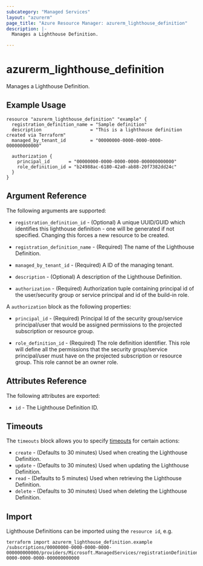 ```yaml
---
subcategory: "Managed Services"
layout: "azurerm"
page_title: "Azure Resource Manager: azurerm_lighthouse_definition"
description: |-
  Manages a Lighthouse Definition.

---
```


# azurerm_lighthouse_definition

Manages a Lighthouse Definition.

## Example Usage

```hcl
resource "azurerm_lighthouse_definition" "example" {
  registration_definition_name = "Sample definition"
  description                  = "This is a lighthouse definition created via Terraform"
  managed_by_tenant_id         = "00000000-0000-0000-0000-000000000000"

  authorization {
    principal_id       = "00000000-0000-0000-0000-000000000000"
    role_definition_id = "b24988ac-6180-42a0-ab88-20f7382dd24c"
  }
}
```

## Argument Reference

The following arguments are supported:

* `registration_definition_id` - (Optional) A unique UUID/GUID which identifies this lighthouse definition - one will be generated if not specified. Changing this forces a new resource to be created.

* `registration_definition_name` - (Required) The name of the Lighthouse Definition.

* `managed_by_tenant_id` - (Required) A ID of the managing tenant.

* `description` - (Optional) A description of the Lighthouse Definition.

* `authorization` - (Required) Authorization tuple containing principal id of the user/security group or service principal and id of the build-in role.

A `authorization` block as the following properties:

* `principal_id` - (Required) Principal Id of the security group/service principal/user that would be assigned permissions to the projected subscription or resource group.

* `role_definition_id` - (Required) The role definition identifier. This role will define all the permissions that the security group/service principal/user must have on the projected subscription or resource group. This role cannot be an owner role.

## Attributes Reference

The following attributes are exported:

* `id` - The Lighthouse Definition ID.

## Timeouts

The `timeouts` block allows you to specify [timeouts](https://www.terraform.io/docs/configuration/resources.html#timeouts) for certain actions:

* `create` - (Defaults to 30 minutes) Used when creating the Lighthouse Definition.
* `update` - (Defaults to 30 minutes) Used when updating the Lighthouse Definition.
* `read` - (Defaults to 5 minutes) Used when retrieving the Lighthouse Definition.
* `delete` - (Defaults to 30 minutes) Used when deleting the Lighthouse Definition.

## Import

Lighthouse Definitions can be imported using the `resource id`, e.g.

```shell
terraform import azurerm_lighthouse_definition.example /subscriptions/00000000-0000-0000-0000-000000000000/providers/Microsoft.ManagedServices/registrationDefinitions/00000000-0000-0000-0000-000000000000
```
